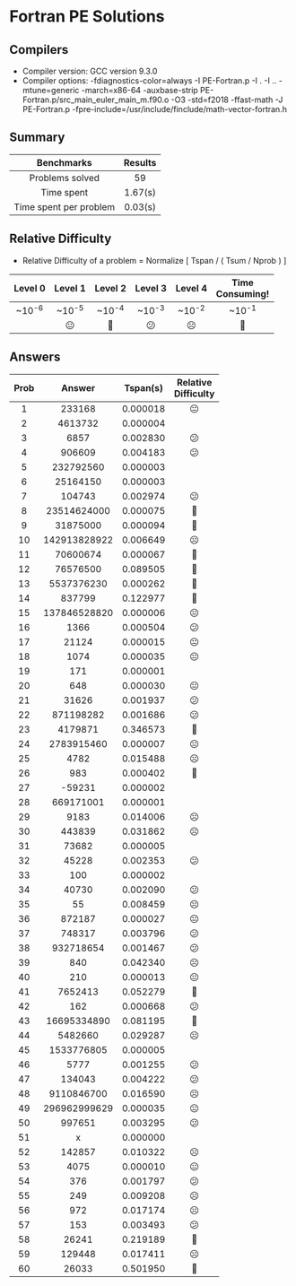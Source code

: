 # Fortran PE Solutions

## Compilers

- Compiler version: GCC version 9.3.0
- Compiler options: -fdiagnostics-color=always -I PE-Fortran.p -I . -I .. -mtune=generic -march=x86-64 -auxbase-strip PE-Fortran.p/src_main_euler_main_m.f90.o -O3 -std=f2018 -ffast-math -J PE-Fortran.p -fpre-include=/usr/include/finclude/math-vector-fortran.h

## Summary

|Benchmarks|Results|
|:----:|:----:|
|Problems solved|  59|
|Time spent|     1.67(s)|
|Time spent per problem|     0.03(s)|

## Relative Difficulty

- Relative Difficulty of a problem =  Normalize [ Tspan / ( Tsum / Nprob ) ]

|Level 0|Level 1|Level 2|Level 3|Level 4|Time<br/>Consuming!|
|:----:|:----:|:----:|:----:|:----:|:----:|
|~10<sup>-6<sup/>|~10<sup>-5<sup/>|~10<sup>-4<sup/>|~10<sup>-3<sup/>|~10<sup>-2<sup/>|~10<sup>-1<sup/>|
||:neutral_face:|:slightly_frowning_face:|:confused:|:frowning_face:|:imp:|

## Answers

|Prob|Answer|Tspan(s)|Relative<br/>Difficulty|
|:----:|:----:|:----:|:----:|
|     1|              233168|  0.000018|:neutral_face:           |
|     2|             4613732|  0.000004|                         |
|     3|                6857|  0.002830|:confused:               |
|     4|              906609|  0.004183|:confused:               |
|     5|           232792560|  0.000003|                         |
|     6|            25164150|  0.000003|                         |
|     7|              104743|  0.002974|:confused:               |
|     8|         23514624000|  0.000075|:slightly_frowning_face: |
|     9|            31875000|  0.000094|:slightly_frowning_face: |
|    10|        142913828922|  0.006649|:frowning_face:          |
|    11|            70600674|  0.000067|:slightly_frowning_face: |
|    12|            76576500|  0.089505|:imp:                    |
|    13|          5537376230|  0.000262|:slightly_frowning_face: |
|    14|              837799|  0.122977|:imp:                    |
|    15|        137846528820|  0.000006|:neutral_face:           |
|    16|                1366|  0.000504|:confused:               |
|    17|               21124|  0.000015|:neutral_face:           |
|    18|                1074|  0.000035|:neutral_face:           |
|    19|                 171|  0.000001|                         |
|    20|                 648|  0.000030|:neutral_face:           |
|    21|               31626|  0.001937|:confused:               |
|    22|           871198282|  0.001686|:confused:               |
|    23|             4179871|  0.346573|:imp:                    |
|    24|          2783915460|  0.000007|:neutral_face:           |
|    25|                4782|  0.015488|:frowning_face:          |
|    26|                 983|  0.000402|:slightly_frowning_face: |
|    27|              -59231|  0.000002|                         |
|    28|           669171001|  0.000001|                         |
|    29|                9183|  0.014006|:frowning_face:          |
|    30|              443839|  0.031862|:frowning_face:          |
|    31|               73682|  0.000005|                         |
|    32|               45228|  0.002353|:confused:               |
|    33|                 100|  0.000002|                         |
|    34|               40730|  0.002090|:confused:               |
|    35|                  55|  0.008459|:frowning_face:          |
|    36|              872187|  0.000027|:neutral_face:           |
|    37|              748317|  0.003796|:confused:               |
|    38|           932718654|  0.001467|:confused:               |
|    39|                 840|  0.042340|:frowning_face:          |
|    40|                 210|  0.000013|:neutral_face:           |
|    41|             7652413|  0.052279|:imp:                    |
|    42|                 162|  0.000668|:confused:               |
|    43|         16695334890|  0.081195|:imp:                    |
|    44|             5482660|  0.029287|:frowning_face:          |
|    45|          1533776805|  0.000005|                         |
|    46|                5777|  0.001255|:confused:               |
|    47|              134043|  0.004222|:confused:               |
|    48|          9110846700|  0.016590|:frowning_face:          |
|    49|        296962999629|  0.000035|:neutral_face:           |
|    50|              997651|  0.003295|:confused:               |
|    51|                   x|  0.000000|                         |
|    52|              142857|  0.010322|:frowning_face:          |
|    53|                4075|  0.000010|:neutral_face:           |
|    54|                 376|  0.001797|:confused:               |
|    55|                 249|  0.009208|:frowning_face:          |
|    56|                 972|  0.017174|:frowning_face:          |
|    57|                 153|  0.003493|:confused:               |
|    58|               26241|  0.219189|:imp:                    |
|    59|              129448|  0.017411|:frowning_face:          |
|    60|               26033|  0.501950|:imp:                    |
